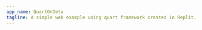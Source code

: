 ```yaml
---
app_name: QuartOnDeta
tagline: A simple web example using quart framework created in Replit.
---
```



